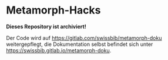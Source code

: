 # Metamorph-Hacks

__Dieses Repository ist archiviert!__

Der Code wird auf https://gitlab.com/swissbib/metamorph-doku weitergepflegt, die Dokumentation selbst befindet sich unter https://swissbib.gitlab.io/metamorph-doku.
